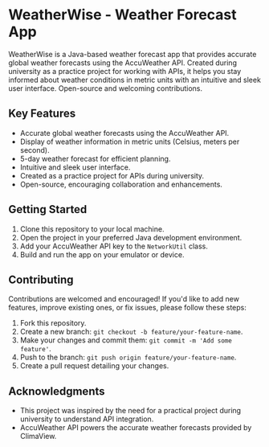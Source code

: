 # WeatherWise - Weather Forecast App

WeatherWise is a Java-based weather forecast app that provides accurate global weather forecasts using the AccuWeather API. Created during university as a practice project for working with APIs, it helps you stay informed about weather conditions in metric units with an intuitive and sleek user interface. Open-source and welcoming contributions.

## Key Features

- Accurate global weather forecasts using the AccuWeather API.
- Display of weather information in metric units (Celsius, meters per second).
- 5-day weather forecast for efficient planning.
- Intuitive and sleek user interface.
- Created as a practice project for APIs during university.
- Open-source, encouraging collaboration and enhancements.

## Getting Started

1. Clone this repository to your local machine.
2. Open the project in your preferred Java development environment.
3. Add your AccuWeather API key to the `NetworkUtil` class.
4. Build and run the app on your emulator or device.

## Contributing

Contributions are welcomed and encouraged! If you'd like to add new features, improve existing ones, or fix issues, please follow these steps:

1. Fork this repository.
2. Create a new branch: `git checkout -b feature/your-feature-name`.
3. Make your changes and commit them: `git commit -m 'Add some feature'`.
4. Push to the branch: `git push origin feature/your-feature-name`.
5. Create a pull request detailing your changes.

## Acknowledgments

- This project was inspired by the need for a practical project during university to understand API integration.
- AccuWeather API powers the accurate weather forecasts provided by ClimaView.
